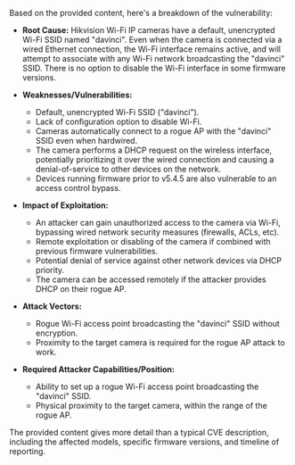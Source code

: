 Based on the provided content, here's a breakdown of the vulnerability:

*   **Root Cause:** Hikvision Wi-Fi IP cameras have a default, unencrypted Wi-Fi SSID named "davinci". Even when the camera is connected via a wired Ethernet connection, the Wi-Fi interface remains active, and will attempt to associate with any Wi-Fi network broadcasting the "davinci" SSID. There is no option to disable the Wi-Fi interface in some firmware versions.

*   **Weaknesses/Vulnerabilities:**
    *   Default, unencrypted Wi-Fi SSID ("davinci").
    *   Lack of configuration option to disable Wi-Fi.
    *   Cameras automatically connect to a rogue AP with the "davinci" SSID even when hardwired.
    *   The camera performs a DHCP request on the wireless interface, potentially prioritizing it over the wired connection and causing a denial-of-service to other devices on the network.
    *   Devices running firmware prior to v5.4.5 are also vulnerable to an access control bypass.

*  **Impact of Exploitation:**
    *   An attacker can gain unauthorized access to the camera via Wi-Fi, bypassing wired network security measures (firewalls, ACLs, etc).
    *   Remote exploitation or disabling of the camera if combined with previous firmware vulnerabilities.
    *   Potential denial of service against other network devices via DHCP priority.
    *   The camera can be accessed remotely if the attacker provides DHCP on their rogue AP.

*   **Attack Vectors:**
    *   Rogue Wi-Fi access point broadcasting the "davinci" SSID without encryption.
    *   Proximity to the target camera is required for the rogue AP attack to work.

*   **Required Attacker Capabilities/Position:**
    *   Ability to set up a rogue Wi-Fi access point broadcasting the "davinci" SSID.
    *   Physical proximity to the target camera, within the range of the rogue AP.

The provided content gives more detail than a typical CVE description, including the affected models, specific firmware versions, and timeline of reporting.